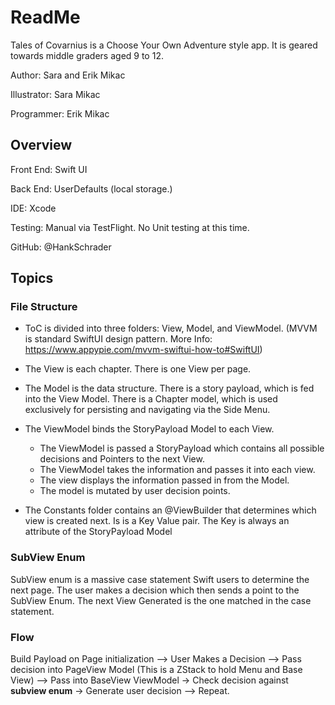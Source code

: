 # ReadMe

Tales of Covarnius is a Choose Your Own Adventure style app. It is geared towards middle graders aged 9 to 12.

Author: Sara and Erik Mikac

Illustrator: Sara Mikac

Programmer: Erik Mikac

## Overview

Front End: Swift UI

Back End: UserDefaults (local storage.)

IDE: Xcode

Testing: Manual via TestFlight. No Unit testing at this time.

GitHub: @HankSchrader

## Topics

### File Structure

- ToC is divided into three folders: View, Model, and ViewModel. (MVVM is standard SwiftUI design pattern. More Info: https://www.appypie.com/mvvm-swiftui-how-to#SwiftUI)
- The View is each chapter. There is one View per page.
- The Model is the data structure. There is a story payload, which is fed into the View Model. There is a Chapter model, which is used exclusively for persisting and navigating via the Side Menu.
- The ViewModel binds the StoryPayload Model to each View.
    - The ViewModel is passed a StoryPayload which contains all possible decisions and Pointers to the next View.
    - The ViewModel takes the information and passes it into each view.
    - The view displays the information passed in from the Model.
    - The model is mutated by user decision points.


- The Constants folder contains an @ViewBuilder that determines which view is created next. Is is a Key Value pair. The Key is always an attribute of the StoryPayload Model

### SubView Enum

SubView enum is a massive case statement Swift users to determine the next page. The user makes a decision which then sends a point to the SubView Enum. The next View Generated is the one matched in the case statement.

### Flow

Build Payload on Page initialization --> User Makes a Decision --> Pass decision into PageView Model (This is a ZStack to hold Menu and Base View) --> Pass into BaseView  ViewModel -> Check decision against <strong>subview enum</strong> -> Generate user decision --> Repeat.
